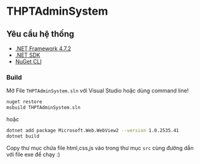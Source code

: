 # THPTAdminSystem

## Yêu cầu hệ thống

- [.NET Framework 4.7.2](https://dotnet.microsoft.com/en-us/download/dotnet-framework/net472)
- [.NET SDK](https://download.visualstudio.microsoft.com/download/pr/2e3d0e1d-ad81-4ca7-b186-49f2313547e7/ee8546e4148b87c6e14878b5055406e9/dotnet-sdk-8.0.301-win-x64.exe)
- [NuGet CLI](https://dist.nuget.org/win-x86-commandline/latest/nuget.exe)

### Build

Mở File `THPTAdminSystem.sln` với Visual Studio hoặc dùng command line!

```sh
nuget restore
msbuild THPTAdminSystem.sln
```

hoặc

```sh
dotnet add package Microsoft.Web.WebView2 --version 1.0.2535.41
dotnet build
```

Copy thư mục chứa file html,css,js vào trong thư mục `src` cùng đường dẫn với file exe để chạy :)
